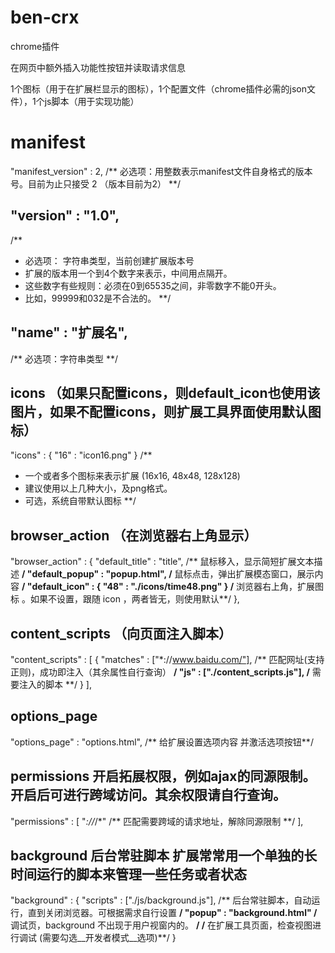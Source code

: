 # ben-crx
chrome插件

在网页中额外插入功能性按钮并读取请求信息

1个图标（用于在扩展栏显示的图标），1个配置文件（chrome插件必需的json文件），1个js脚本（用于实现功能）

# manifest
"manifest_version" : 2, 
 /** 必选项：用整数表示manifest文件自身格式的版本号。目前为止只接受 2 （版本目前为2） **/

 ## "version" : "1.0",
/** 
  * 必选项： 字符串类型，当前创建扩展版本号 
  * 扩展的版本用一个到4个数字来表示，中间用点隔开。
  * 这些数字有些规则：必须在0到65535之间，非零数字不能0开头。
  * 比如，99999和032是不合法的。 
**/

## "name" : "扩展名",
/** 必选项：字符串类型 **/


## icons （如果只配置icons，则default_icon也使用该图片，如果不配置icons，则扩展工具界面使用默认图标）
"icons" : {
  "16" : "icon16.png"
}
/**
  * 一个或者多个图标来表示扩展 (16x16, 48x48, 128x128)
  * 建议使用以上几种大小，及png格式。
  * 可选，系统自带默认图标
**/

## browser_action （在浏览器右上角显示）
"browser_action" : {
    "default_title" : "title",
    /** 鼠标移入，显示简短扩展文本描述 **/
    "default_popup" : "popup.html",
    /** 鼠标点击，弹出扩展模态窗口，展示内容 **/
    "default_icon" : {
      "48" : "./icons/time48.png"
    }
    /** 浏览器右上角，扩展图标 。如果不设置，跟随 icon ，两者皆无，则使用默认**/
  },

## content_scripts （向页面注入脚本）
  "content_scripts" : [
    {
      "matches" : ["*://www.baidu.com/"],
      /**  匹配网址(支持正则)，成功即注入（其余属性自行查询） **/
      "js" : ["./content_scripts.js"],
      /** 需要注入的脚本 **/
    }
  ],

## options_page
  "options_page" : "options.html",
/** 给扩展设置选项内容 并激活选项按钮**/

## permissions 开启拓展权限，例如ajax的同源限制。开启后可进行跨域访问。其余权限请自行查询。
"permissions" : [
    "*://*/*"
    /** 匹配需要跨域的请求地址，解除同源限制  **/
  ],


## background 后台常驻脚本 扩展常常用一个单独的长时间运行的脚本来管理一些任务或者状态
 "background" : {
    "scripts" : ["./js/background.js"],
    /** 后台常驻脚本，自动运行，直到关闭浏览器。可根据需求自行设置 **/
    "popup" : "background.html"
    /** 调试页，background 不出现于用户视窗内的。 **/
    /** 在扩展工具页面，检查视图进行调试 (需要勾选__开发者模式__选项)**/
  }
